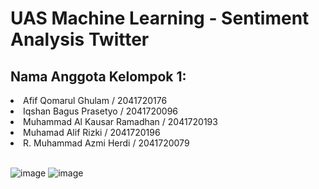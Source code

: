 
<h1>UAS Machine Learning - Sentiment Analysis Twitter</h1>

<h2>Nama Anggota Kelompok 1: </h2>
<li>Afif Qomarul Ghulam / 2041720176</li>
<li>Iqshan Bagus Prasetyo / 2041720096</li>
<li>Muhammad Al Kausar Ramadhan / 2041720193</li>
<li>Muhamad Alif Rizki / 2041720196</li>
<li>R. Muhammad Azmi Herdi / 2041720079</li>
<br>

![image](https://user-images.githubusercontent.com/86558365/209627698-11cbbe5a-ab50-49f0-9c9a-6c595b5f7181.png)
![image](https://user-images.githubusercontent.com/86558365/209627599-f1ffd362-033e-43ac-b10e-d4a2d62e7a91.png)

